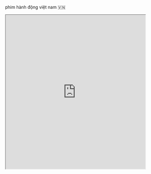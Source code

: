 phim hành động việt nam 🇻🇳

<!DOCTYPE html>
<html>
  <head></head>
  <body>
    <iframe
      src="https://youtu.be/nL4LorD2Kik?si=7M05-ySetdzTSppx"
      width="90%"
      height="500"
      frameborder="1"
    ></iframe>
  </body>
</html>
